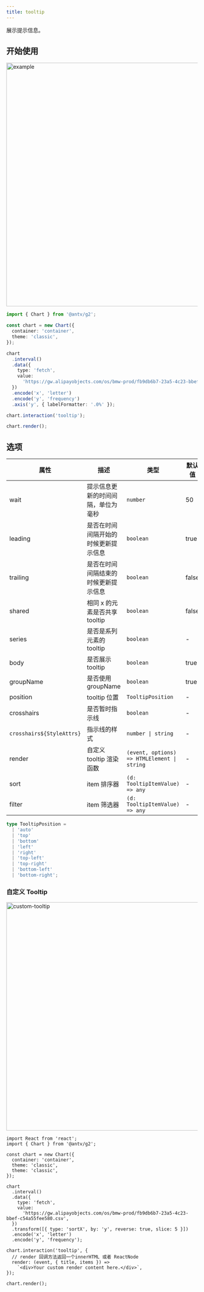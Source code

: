```yaml
---
title: tooltip
---
```


展示提示信息。

## 开始使用

<img alt="example" src="https://gw.alipayobjects.com/zos/raptor/1669041818314/tooltip1d.gif" width="640">

```ts
import { Chart } from '@antv/g2';

const chart = new Chart({
  container: 'container',
  theme: 'classic',
});

chart
  .interval()
  .data({
    type: 'fetch',
    value:
      'https://gw.alipayobjects.com/os/bmw-prod/fb9db6b7-23a5-4c23-bbef-c54a55fee580.csv',
  })
  .encode('x', 'letter')
  .encode('y', 'frequency')
  .axis('y', { labelFormatter: '.0%' });

chart.interaction('tooltip');

chart.render();
```

## 选项

| 属性                      | 描述                                 | 类型                                        | 默认值 |
| ------------------------- | ------------------------------------ | ------------------------------------------- | ------ |
| wait                      | 提示信息更新的时间间隔，单位为毫秒   | `number`                                    | 50     |
| leading                   | 是否在时间间隔开始的时候更新提示信息 | `boolean`                                   | true   |
| trailing                  | 是否在时间间隔结束的时候更新提示信息 | `boolean`                                   | false  |
| shared                    | 相同 x 的元素是否共享 tooltip        | `boolean`                                   | false  |
| series                    | 是否是系列元素的 tooltip             | `boolean`                                   | -      |
| body                      | 是否展示 tooltip                     | `boolean`                                   | true   |
| groupName                 | 是否使用 groupName                   | `boolean`                                   | true   |
| position                  | tooltip 位置                         | `TooltipPosition`                           | -      |
| crosshairs                | 是否暂时指示线                       | `boolean`                                   | -      |
| `crosshairs${StyleAttrs}` | 指示线的样式                         | `number \| string`                          | -      |
| render                    | 自定义 tooltip 渲染函数              | `(event, options) => HTMLElement \| string` | -      |
| sort                      | item 排序器                          | `(d: TooltipItemValue) => any`              | -      |
| filter                    | item 筛选器                          | `(d: TooltipItemValue) => any`              | -      |

```ts
type TooltipPosition =
  | 'auto'
  | 'top'
  | 'bottom'
  | 'left'
  | 'right'
  | 'top-left'
  | 'top-right'
  | 'bottom-left'
  | 'bottom-right';
```

### 自定义 Tooltip

<img alt="custom-tooltip" src="https://mdn.alipayobjects.com/huamei_qa8qxu/afts/img/A*WcxIS4inFuoAAAAAAAAAAAAADmJ7AQ/original" width="600" />

```tsx
import React from 'react';
import { Chart } from '@antv/g2';

const chart = new Chart({
  container: 'container',
  theme: 'classic',
  theme: 'classic',
});

chart
  .interval()
  .data({
    type: 'fetch',
    value:
      'https://gw.alipayobjects.com/os/bmw-prod/fb9db6b7-23a5-4c23-bbef-c54a55fee580.csv',
  })
  .transform([{ type: 'sortX', by: 'y', reverse: true, slice: 5 }])
  .encode('x', 'letter')
  .encode('y', 'frequency');

chart.interaction('tooltip', {
  // render 回调方法返回一个innerHTML 或者 ReactNode
  render: (event, { title, items }) =>
    `<div>Your custom render content here.</div>`,
});

chart.render();
```
